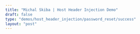 ```yaml
---
title: "Michal Skiba | Host Header Injection Demo"
draft: false
type: "demos/host_header_injection/password_reset/success"
layout: "post"
---
```


